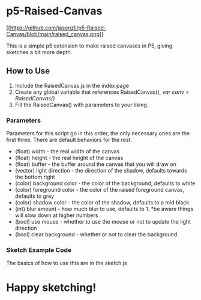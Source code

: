 # p5-Raised-Canvas

[[https://github.com/jasonzli/p5-Raised-Canvas/blob/main/raised_canvas.png]]

This is a simple p5 extension to make raised canvases in P5, giving sketches a bit more depth.

## How to Use

1. Include the RaisedCanvas.js in the index page
2. Create any global variable that references RaisedCanvas(), *var canv = RaisedCanvas()*
3. Fill the RaisedCanvas() with parameters to your liking. 

### Parameters

Parameters for this script go in this order, the only necessary ones are the first three. There are default behaviors for the rest.

* (float) width - the real width of the canvas
* (float) height - the real height of the canvas
* (float) buffer - the buffer around the canvas that you will draw on
* (vector) light direction - the direction of the shadow, defaults towards the bottom right
* (color) background color - the color of the background, defaults to white
* (color) foreground color - the color of the raised foreground canvas, defaults to grey
* (color) shadow color - the color of the shadow, defaults to a mid black
* (int) blur amount - how much blur to use, defaults to 1. *be aware things will slow down at higher numbers
* (bool) use mouse - whether to use the mouse or not to update the light direction
* (bool) clear background - whether or not to clear the background

### Sketch Example Code

The basics of how to use this are in the sketch.js

# Happy sketching!